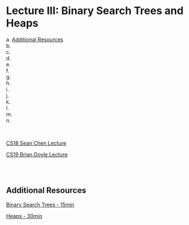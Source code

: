 # Lecture III: Binary Search Trees and Heaps

a. [Additional Resources](#Additional-Resources)  
b. [](#)   
c. [](#)   
d. [](#)   
e. [](#)   
f. [](#)   
g. [](#)   
h. [](#)   
i. [](#)   
j. [](#)   
k. [](#)   
l. [](#)   
m. [](#)   
n. [](#)      

<br>

[CS18 Sean Chen Lecture](https://youtu.be/QYddRpvTaFk)  

[CS19 Brian Doyle Lecture](https://www.youtube.com/watch?v=B4ijhReCRHw&feature=youtu.be)   

<br>
<br>

## Additional Resources

[Binary Search Trees - 15min](https://youtu.be/SsRVdvRsNG0)  

[Heaps - 30min](https://youtu.be/LYWPsV2YQBA)  

<br>

## 





